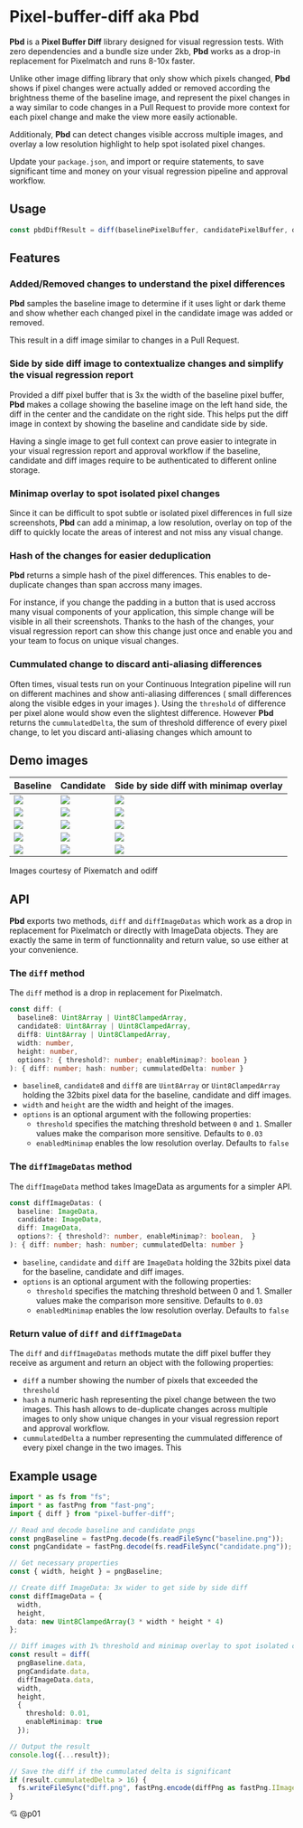 # **Pixel-buffer-diff** aka **Pbd** 
**Pbd** is a **Pixel Buffer Diff** library designed for visual regression tests. With zero dependencies and a bundle size under 2kb, **Pbd** works as a drop-in replacement for Pixelmatch and runs 8-10x faster.

Unlike other image diffing library that only show which pixels changed, **Pbd** shows if pixel changes were actually added or removed according the brightness theme of the baseline image, and represent the pixel changes in a way similar to code changes in a Pull Request to provide more context for each pixel change and make the view more easily actionable.

Additionaly, **Pbd** can detect changes visible accross multiple images, and overlay a low resolution highlight to help spot isolated pixel changes.

Update your `package.json`, and import or require statements, to save significant time and money on your visual regression pipeline and approval workflow.

## Usage

```typescript
const pbdDiffResult = diff(baselinePixelBuffer, candidatePixelBuffer, diffPixelBuffer, width, height, options);
```

## Features

### Added/Removed changes to understand the pixel differences

**Pbd** samples the baseline image to determine if it uses light or dark theme and show whether each changed pixel in the candidate image was added or removed.

This result in a diff image similar to changes in a Pull Request.

### Side by side diff image to contextualize changes and simplify the visual regression report

Provided a diff pixel buffer that is 3x the width of the baseline pixel buffer, **Pbd** makes a collage showing the baseline image on the left hand side, the diff in the center and the candidate on the right side. This helps put the diff image in context by showing the baseline and candidate side by side.

Having a single image to get full context can prove easier to integrate in your visual regression report and approval workflow if the baseline, candidate and diff images require to be authenticated to different online storage.

### Minimap overlay to spot isolated pixel changes

Since it can be difficult to spot subtle or isolated pixel differences in full size screenshots, **Pbd** can add a minimap, a low resolution, overlay on top of the diff to quickly locate the areas of interest and not miss any visual change.

### Hash of the changes for easier deduplication

**Pbd** returns a simple hash of the pixel differences. This enables to de-duplicate changes than span accross many images.

For instance, if you change the padding in a button that is used accross many visual components of your application, this simple change will be visible in all their screenshots. Thanks to the hash of the changes, your visual regression report can show this change just once and enable you and your team to focus on unique visual changes.

### Cummulated  change to discard anti-aliasing differences

Often times, visual tests run on your Continuous Integration pipeline will run on different machines and show anti-aliasing differences ( small differences along the visible edges in your images ). Using the `threshold` of difference per pixel alone would show even the slightest difference. However **Pbd** returns the `cummulatedDelta`, the sum of threshold difference of every pixel change, to let you discard anti-aliasing changes which amount to 

## Demo images

Baseline|Candidate|Side by side diff with minimap overlay
-|-|-
![](images/baselines/2.png)|![](images/candidates/2.png)|![](images/baselines-candidates/2.png)
![](images/baselines/6.png)|![](images/candidates/6.png)|![](images/baselines-candidates/6.png)
![](images/baselines/7.png)|![](images/candidates/7.png)|![](images/baselines-candidates/7.png)
![](images/baselines/cypress.png)|![](images/candidates/cypress.png)|![](images/baselines-candidates/cypress.png)
![](images/baselines/jpg/tiger.jpg)|![](images/candidates/jpg/tiger.jpg)|![](images/baselines-candidates/jpg/tiger.png)


Images courtesy of Pixematch and odiff

## API

**Pbd** exports two methods, `diff` and `diffImageDatas` which work as a drop in replacement for Pixelmatch or directly with ImageData objects. They are exactly the same in term of functionnality and return value, so use either at your convenience.

### The `diff` method

The `diff` method is a drop in replacement for Pixelmatch.

```typescript
const diff: (
  baseline8: Uint8Array | Uint8ClampedArray,
  candidate8: Uint8Array | Uint8ClampedArray,
  diff8: Uint8Array | Uint8ClampedArray,
  width: number,
  height: number,
  options?: { threshold?: number; enableMinimap?: boolean }
): { diff: number; hash: number; cummulatedDelta: number }
```

* `baseline8`, `candidate8` and `diff8` are `Uint8Array` or `Uint8ClampedArray` holding the 32bits pixel data for the baseline, candidate and diff images.
* `width` and `height` are the width and height of the images.
* `options` is an optional argument with the following properties:
  * `threshold` specifies the matching threshold between `0` and `1`. Smaller values make the comparison more sensitive. Defaults to `0.03` 
  *  `enabledMinimap` enables the low resolution overlay. Defaults to `false`

### The `diffImageDatas` method

The `diffImageData` method takes ImageData as arguments for a simpler API.


```typescript
const diffImageDatas: (
  baseline: ImageData,
  candidate: ImageData,
  diff: ImageData,
  options?: { threshold?: number, enableMinimap?: boolean,  }
): { diff: number; hash: number; cummulatedDelta: number }
```

* `baseline`, `candidate` and `diff` are `ImageData` holding the 32bits pixel data for the baseline, candidate and diff images.
* `options` is an optional argument with the following properties:
  * `threshold` specifies the matching threshold between 0 and 1. Smaller values make the comparison more sensitive. Defaults to `0.03` 
  *  `enabledMinimap` enables the low resolution overlay. Defaults to `false`

### Return value of `diff` and `diffImageData`

The `diff` and `diffImageDatas` methods mutate the diff pixel buffer they receive as argument and return an object with the following properties:

* `diff` a number showing the number of pixels that exceeded the `threshold`
* `hash` a numeric hash representing the pixel change between the two images. This hash allows to de-duplicate changes across multiple images to only show unique changes in your visual regression report and approval workflow. 
* `cummulatedDelta` a number representing the cummulated difference of every pixel change in the two images. This 



## Example usage

```typescript
import * as fs from "fs";
import * as fastPng from "fast-png";
import { diff } from "pixel-buffer-diff";

// Read and decode baseline and candidate pngs
const pngBaseline = fastPng.decode(fs.readFileSync("baseline.png"));
const pngCandidate = fastPng.decode(fs.readFileSync("candidate.png"));

// Get necessary properties
const { width, height } = pngBaseline;

// Create diff ImageData: 3x wider to get side by side diff
const diffImageData = {
  width,
  height,
  data: new Uint8ClampedArray(3 * width * height * 4)
};

// Diff images with 1% threshold and minimap overlay to spot isolated changes
const result = diff(
  pngBaseline.data,
  pngCandidate.data,
  diffImageData.data,
  width,
  height,
  {
    threshold: 0.01,
    enableMinimap: true
  });

// Output the result
console.log({...result});

// Save the diff if the cummulated delta is significant
if (result.cummulatedDelta > 16) {
  fs.writeFileSync("diff.png", fastPng.encode(diffPng as fastPng.IImageData));
}
```


💘 @p01